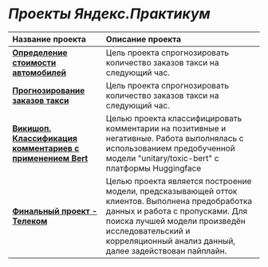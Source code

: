 
# ***Проекты Яндекс.Практикум***


| Название проекта | Описание проекта |
|:-----------------|:-----------------|
| [**Определение стоимости автомобилей**](https://github.com/ElizaEa/Talakina_Elizaveta/blob/main/yp_avto.ipynb) | Цель проекта спрогнозировать количество заказов такси на следующий час. |
| [**Прогнозирование заказов такси**](https://github.com/ElizaEa/Talakina_Elizaveta/blob/main/yp_taxi.ipynb) | Цель проекта спрогнозировать количество заказов такси на следующий час. |
| [**Викишоп. Классификация комментариев с применением Bert**](https://github.com/ElizaEa/Talakina_Elizaveta/blob/main/Wikishop.ipynb) | Целью проекта классифицировать комментарии на позитивные и негативные. Работа выполнялась с использованием предобученной модели "unitary/toxic-bert" с платформы Huggingface|
| [**Финальный проект - Телеком**](https://github.com/ElizaEa/Talakina_Elizaveta/blob/main/yp_telekom.ipynb) | Целью проекта является построение модели, предсказывающей отток клиентов. Выполнена предобработка данных и работа с пропусками. Для поиска лучшей модели произведён исследовательский и корреляционный анализ данный, далее задействован пайплайн. |
